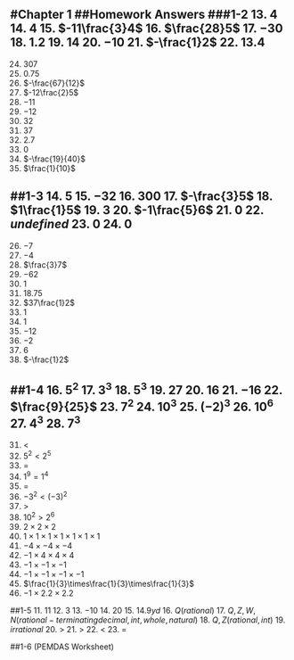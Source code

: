 #Chapter 1
##Homework Answers
###1-2
13. $4$
14. $4$
15. $-11\frac{3}4$
16. $\frac{28}5$
17. $-30$
18. $1.2$
19. $14$
20. $-10$
21. $-\frac{1}2$
22. $13.4$
---
24. $307$
25. $0.75$
26. $-\frac{67}{12}$
27. $-12\frac{2}5$
28. $-11$
29. $-12$
30. $32$
31. $37$
32. $2.7$
33. $0$
34. $-\frac{19}{40}$
35. $\frac{1}{10}$

##1-3
14. $5$
15. $-32$
16. $300$
17. $-\frac{3}5$
18. $1\frac{1}5$
19. $3$
20. $-1\frac{5}6$
21. $0$
22. $undefined$
23. $0$
24. $0$
---
26. $-7$
27. $-4$
28. $\frac{3}7$
29. $-62$
30. $1$
31. $18.75$
32. $37\frac{1}2$
33. $1$
34. $1$
35. $-12$
36. $-2$
37. $6$
38. $-\frac{1}2$

##1-4
16. $5^2$
17. $3^3$
18. $5^3$
19. $27$
20. $16$
21. $-16$
22. $\frac{9}{25}$
23. $7^2$
24. $10^3$
25. $(-2)^3$
26. $10^6$
27. $4^3$
28. $7^3$
---
31. $<$
32. $5^2 < 2^5$
33. $=$
34. $1^9 = 1^4$
35. $=$
36. $-3^2 < (-3)^2$
37. $>$
38. $10^2 > 2^6$
39. $2\times2\times2$
40. $1\times1\times1\times1\times1\times1\times1$
41. $-4\times-4\times-4$
42. $-1\times4\times4\times4$
43. $-1\times-1\times-1$
44. $-1\times-1\times-1\times-1$
45. $\frac{1}{3}\times\frac{1}{3}\times\frac{1}{3}$
46. $-1\times2.2\times2.2$

##1-5
11. $11$
12. $3$
13. $-10$
14. $20$
15. $14.9 yd$
16. $Q (rational)$
17. $Q, Z, W, N (rational - terminating decimal, int, whole, natural)$
18. $Q, Z (rational, int)$
19. $irrational$
20. $>$
21. $>$
22. $<$
23. $=$

##1-6 (PEMDAS Worksheet)
